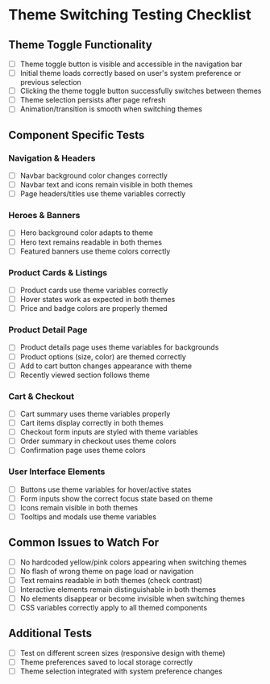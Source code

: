 # Theme Switching Testing Checklist

## Theme Toggle Functionality

- [ ] Theme toggle button is visible and accessible in the navigation bar
- [ ] Initial theme loads correctly based on user's system preference or previous selection
- [ ] Clicking the theme toggle button successfully switches between themes
- [ ] Theme selection persists after page refresh
- [ ] Animation/transition is smooth when switching themes

## Component Specific Tests

### Navigation & Headers
- [ ] Navbar background color changes correctly
- [ ] Navbar text and icons remain visible in both themes
- [ ] Page headers/titles use theme variables correctly

### Heroes & Banners
- [ ] Hero background color adapts to theme
- [ ] Hero text remains readable in both themes
- [ ] Featured banners use theme colors correctly

### Product Cards & Listings
- [ ] Product cards use theme variables correctly
- [ ] Hover states work as expected in both themes
- [ ] Price and badge colors are properly themed

### Product Detail Page
- [ ] Product details page uses theme variables for backgrounds
- [ ] Product options (size, color) are themed correctly
- [ ] Add to cart button changes appearance with theme
- [ ] Recently viewed section follows theme

### Cart & Checkout
- [ ] Cart summary uses theme variables properly
- [ ] Cart items display correctly in both themes
- [ ] Checkout form inputs are styled with theme variables
- [ ] Order summary in checkout uses theme colors
- [ ] Confirmation page uses theme colors

### User Interface Elements
- [ ] Buttons use theme variables for hover/active states
- [ ] Form inputs show the correct focus state based on theme
- [ ] Icons remain visible in both themes
- [ ] Tooltips and modals use theme variables

## Common Issues to Watch For
- [ ] No hardcoded yellow/pink colors appearing when switching themes
- [ ] No flash of wrong theme on page load or navigation
- [ ] Text remains readable in both themes (check contrast)
- [ ] Interactive elements remain distinguishable in both themes
- [ ] No elements disappear or become invisible when switching themes
- [ ] CSS variables correctly apply to all themed components

## Additional Tests
- [ ] Test on different screen sizes (responsive design with theme)
- [ ] Theme preferences saved to local storage correctly
- [ ] Theme selection integrated with system preference changes 